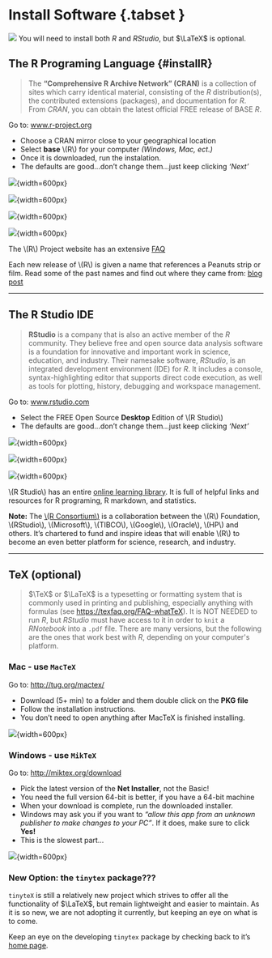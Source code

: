 # Install Software {.tabset }

![](images/R_studio_LaTeX_header.png)
You will need to install both $R$ and $R Studio$, but $\LaTeX$ is optional.


## The R Programing Language {#installR}

> The **“Comprehensive R Archive Network” (CRAN)** is a collection of sites which carry identical material, consisting of the $R$  distribution(s), the contributed extensions (packages), and documentation for $R$.  From $CRAN$, you can obtain the latest official FREE release of BASE $R$.

<div class="rmddownload">
<p>Go to: <a href="http://www.r-project.org">www.r-project.org</a></p>
<ul>
<li>Choose a CRAN mirror close to your geographical location<br />
</li>
<li>Select <strong>base</strong> <span class="math inline">\(R\)</span> for your computer <em>(Windows, Mac, ect.)</em><br />
</li>
<li>Once it is downloaded, run the instalation.<br />
</li>
<li>The defaults are good…don’t change them…just keep clicking <em>‘Next’</em></li>
</ul>
</div>

![](images/CRAN_download.PNG){width=600px}

![](images/CRAN_mirror.PNG){width=600px}

![](images/CRAN_version.PNG){width=600px}

![](images/CRAN_select.PNG){width=600px}


<div class="rmdlink">
<p>The <span class="math inline">\(R\)</span> Project website has an extensive <a href="https://cran.r-project.org/doc/FAQ/R-FAQ.html">FAQ</a></p>
</div>


<div class="rmdlightbulb">
<p>Each new release of <span class="math inline">\(R\)</span> is given a name that references a Peanuts strip or film. Read some of the past names and find out where they came from: <a href="https://livefreeordichotomize.com/2017/09/28/r-release-names/">blog post</a></p>
</div>

---------------------------------

## The R Studio IDE

> **RStudio** is a company that is also an active member of the $R$ community. They believe free and open source data analysis software is a foundation for innovative and important work in science, education, and industry. Their namesake software, $RStudio$, is an integrated development environment (IDE) for $R$. It includes a console, syntax-highlighting editor that supports direct code execution, as well as tools for plotting, history, debugging and workspace management. 

<div class="rmddownload">
<p>Go to: <a href="http://www.rstudio.com">www.rstudio.com</a></p>
<ul>
<li>Select the FREE Open Source <strong>Desktop</strong> Edition of <span class="math inline">\(R Studio\)</span></li>
<li>The defaults are good…don’t change them…just keep clicking <em>‘Next’</em></li>
</ul>
</div>

![](images/RStudio_download.PNG){width=600px}

![](images/RStudio_version.PNG){width=600px}

![](images/RStudio_platform.PNG){width=600px}


<div class="rmdlink">
<p><span class="math inline">\(R Studio\)</span> has an entire <a href="https://www.rstudio.com/online-learning/">online learning library</a>. It is full of helpful links and resources for R programing, R markdown, and statistics.</p>
</div>

<div class="rmdlightbulb">
<p><strong>Note:</strong> The <a href="https://www.r-consortium.org/"><span class="math inline">\(R Consortium\)</span></a> is a collaboration between the <span class="math inline">\(R\)</span> Foundation, <span class="math inline">\(RStudio\)</span>, <span class="math inline">\(Microsoft\)</span>, <span class="math inline">\(TIBCO\)</span>, <span class="math inline">\(Google\)</span>, <span class="math inline">\(Oracle\)</span>, <span class="math inline">\(HP\)</span> and others. It’s chartered to fund and inspire ideas that will enable <span class="math inline">\(R\)</span> to become an even better platform for science, research, and industry.</p>
</div>



---------------------------------

## TeX (optional)



> $\TeX$ or $\LaTeX$ is a typesetting or formatting system that is commonly used in printing and publishing, especially anything with formulas (see https://texfaq.org/FAQ-whatTeX).  It is NOT NEEDED to run $R$, but $R Studio$ must have access to it in order to `knit` a $R Notebook$ into a `.pdf` file.  There are many versions, but the following are the ones that work best with $R$, depending on your computer's platform.


### Mac - use `MacTeX`


<div class="rmddownload">
<p>Go to: <a href="http://tug.org/mactex/">http://tug.org/mactex/</a></p>
<ul>
<li>Download (5+ min) to a folder and them double click on the <strong>PKG file</strong></li>
<li>Follow the installation instructions.</li>
<li>You don’t need to open anything after MacTeX is finished installing.</li>
</ul>
</div>


![](images/MacTeX_download.PNG){width=600px}



### Windows - use `MikTeX`

<div class="rmddownload">
<p>Go to: <a href="http://miktex.org/download">http://miktex.org/download</a></p>
<ul>
<li>Pick the latest version of the <strong>Net Installer</strong>, not the Basic!<br />
</li>
<li>You need the full version 64-bit is better, if you have a 64-bit machine<br />
</li>
<li>When your download is complete, run the downloaded installer.<br />
</li>
<li>Windows may ask you if you want to <em>“allow this app from an unknown publisher to make changes to your PC”</em>. If it does, make sure to click <strong>Yes!</strong><br />
</li>
<li>This is the slowest part…</li>
</ul>
</div>

![](images/MikTeX_download.PNG){width=600px}


### New Option: the `tinytex` package???
 
 
`tinyteX` is still a relatively new project which strives to offer all the functionality of $\LaTeX$, but remain lightweight and easier to maintain.  As it is so new, we are not adopting it currently, but keeping an eye on what is to come.

<div class="rmdlink">
<p>Keep an eye on the developing <code>tinytex</code> package by checking back to it’s <a href="https://yihui.name/tinytex/">home page</a>.</p>
</div>
